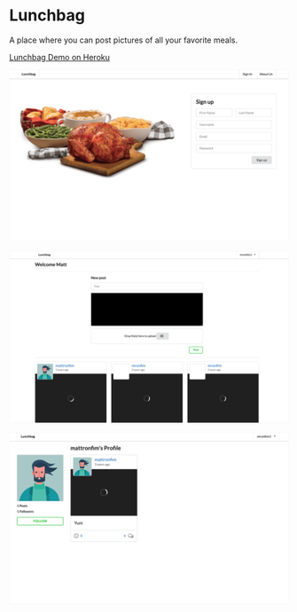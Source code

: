 # Lunchbag

A place where you can post pictures of all your favorite meals.

[Lunchbag Demo on Heroku](https://lunchbag.herokuapp.com/)

![Login / Sign up](./screenshot_3.png)

![Activity Feed](./screenshot_1.png)

![Profile](./screenshot_2.png)

